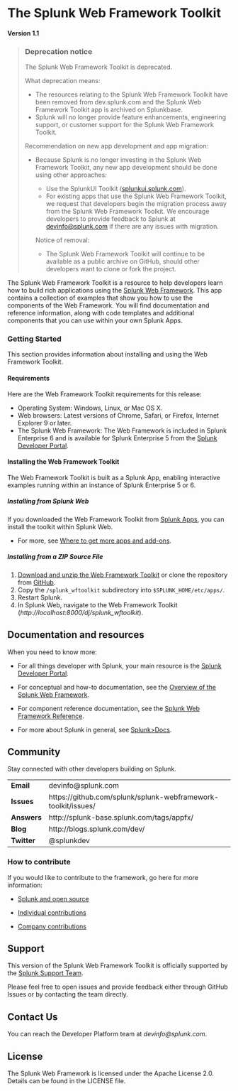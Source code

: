 # The Splunk Web Framework Toolkit

#### Version 1.1

<blockquote>
<h3>Deprecation notice</h3>
<p>The Splunk Web Framework Toolkit is deprecated.  </p>
<p>What deprecation means:</p>
<ul>
<li>The resources relating to the Splunk Web Framework Toolkit have been removed from dev.splunk.com and the Splunk Web Framework Toolkit app is archived on Splunkbase.</li>
<li>Splunk will no longer provide feature enhancements, engineering support, or customer support for the Splunk Web Framework Toolkit.</li></ul>
<p>Recommendation on new app development and app migration:</p>
<ul>
<li>Because Splunk is no longer investing in the Splunk Web Framework Toolkit, any new app development should be done using other approaches:<p>
<ul><li>Use the SplunkUI Toolkit (<a href="https://splunkui.splunk.com/">splunkui.splunk.com</a>).</li>
<li>For existing apps that use the Splunk Web Framework Toolkit, we request that developers begin the migration process away from the Splunk Web Framework Toolkit. We encourage developers to provide feedback to Splunk at <a href="mailto:devinfo@splunk.com">devinfo@splunk.com</a> if there are any issues with migration. </li></ul>
<p>Notice of removal:</p>
<ul><li>The Splunk Web Framework Toolkit will continue to be available as a public archive on GitHub, should other developers want to clone or fork the project.</li></ul>
</blockquote>


The Splunk Web Framework Toolkit is a resource to help developers learn how to
build rich applications using the [Splunk Web Framework](http://dev.splunk.com/view/web-framework/SP-CAAAER6). 
This app contains a collection of examples that show you how to use the components of the
Web Framework. You will find documentation and reference information, along with
code templates and additional components that you can use within your own Splunk
Apps.

### Getting Started
This section provides information about installing and using the Web Framework Toolkit. 

#### Requirements
Here are the Web Framework Toolkit requirements for this release:

* Operating System: Windows, Linux, or Mac OS X.
* Web browsers: Latest versions of Chrome, Safari, or Firefox, Internet Explorer 9 or later. 
* The Splunk Web Framework: The Web Framework is included in Splunk Enterprise 6 and is available for Splunk Enterprise 5 from the 
[Splunk Developer Portal](http://dev.splunk.com/view/webframework-standalone/SP-CAAAEMA).

#### Installing the Web Framework Toolkit 
The Web Framework Toolkit is built as a Splunk App, enabling interactive examples running within an instance of Splunk Enterprise 5 or 6. 

##### Installing from Splunk Web
If you downloaded the Web Framework Toolkit from [Splunk Apps](http://apps.splunk.com), you can install the toolkit 
within Splunk Web. 

* For more, see [Where to get more apps and add-ons](http://docs.splunk.com/Documentation/Splunk/latest/Admin/Wheretogetmoreapps).

##### Installing from a ZIP Source File

1. [Download and unzip the Web Framework Toolkit](https://github.com/splunk/splunk-webframework-toolkit/archive/master.zip) 
or clone the repository from [GitHub](https://github.com/splunk). 
2. Copy the `/splunk_wftoolkit` subdirectory into `$SPLUNK_HOME/etc/apps/`. 
3. Restart Splunk.
4. In Splunk Web, navigate to the Web Framework Toolkit (*http://localhost:8000/dj/splunk_wftoolkit*).

## Documentation and resources

When you need to know more:

* For all things developer with Splunk, your main resource is the [Splunk Developer Portal](http://dev.splunk.com).

* For conceptual and how-to documentation, see the [Overview of the Splunk Web Framework](http://dev.splunk.com/view/web-framework/SP-CAAAER6).

* For component reference documentation, see the [Splunk Web Framework Reference](http://docs.splunk.com/Documentation/WebFramework).

* For more about Splunk in general, see [Splunk>Docs](http://docs.splunk.com/Documentation/Splunk).


## Community

Stay connected with other developers building on Splunk.

<table>
<tr>
<td><b>Email</b></td>
<td>devinfo@splunk.com</td>
</tr>

<tr>
<td><b>Issues</b>
<td>https://github.com/splunk/splunk-webframework-toolkit/issues/</td>
</tr>

<tr>
<td><b>Answers</b>
<td>http://splunk-base.splunk.com/tags/appfx/</td>
</tr>

<tr>
<td><b>Blog</b>
<td>http://blogs.splunk.com/dev/</td>
</tr>

<tr>
<td><b>Twitter</b>
<td>@splunkdev</td>
</tr>

</table>


### How to contribute

If you would like to contribute to the framework, go here for more information:

* [Splunk and open source](http://dev.splunk.com/view/opensource/SP-CAAAEDM)

* [Individual contributions](http://dev.splunk.com/goto/individualcontributions)

* [Company contributions](http://dev.splunk.com/view/companycontributions/SP-CAAAEDR)

## Support

This version of the Splunk Web Framework Toolkit is officially supported by the [Splunk Support Team](http://www.splunk.com/support).

Please feel free to open issues and provide feedback either through GitHub Issues or by contacting the team directly.

## Contact Us

You can reach the Developer Platform team at _devinfo@splunk.com_.

## License
The Splunk Web Framework is licensed under the Apache License 2.0. Details can be found in the LICENSE file.



